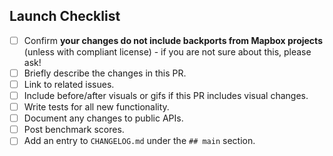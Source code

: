 ## Launch Checklist

<!-- Thanks for the PR! Feel free to add or remove items from the checklist. -->

- [ ] Confirm **your changes do not include backports from Mapbox projects** (unless with compliant license) - if you are not sure about this, please ask!
- [ ] Briefly describe the changes in this PR.
- [ ] Link to related issues.
- [ ] Include before/after visuals or gifs if this PR includes visual changes.
- [ ] Write tests for all new functionality.
- [ ] Document any changes to public APIs.
- [ ] Post benchmark scores.
- [ ] Add an entry to `CHANGELOG.md` under the `## main` section.
